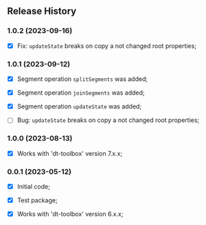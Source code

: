 ## Release History

### 1.0.2 (2023-09-16)
- [x] Fix: `updateState` breaks on copy a not changed root properties;



### 1.0.1 (2023-09-12)
- [x] Segment operation `splitSegments` was added;
- [x] Segment operation `joinSegments` was added;
- [x] Segment operation `updateState` was added;
- [ ] Bug: `updateState` breaks on copy a not changed root properties;



### 1.0.0 (2023-08-13)
 - [x] Works with 'dt-toolbox' version 7.x.x;


### 0.0.1 (2023-05-12)
 - [x] Initial code;
 - [x] Test package;
 - [x] Works with 'dt-toolbox' version 6.x.x;




